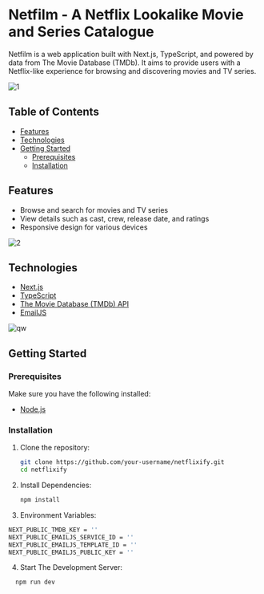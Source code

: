 # Netfilm - A Netflix Lookalike Movie and Series Catalogue

Netfilm is a web application built with Next.js, TypeScript, and powered by data from The Movie Database (TMDb). It aims to provide users with a Netflix-like experience for browsing and discovering movies and TV series.

![1](https://github.com/n2n0n00/netfly_v2/assets/40828429/5bd9c0b0-7b6a-4cba-b24b-9dd7adc9fd4b)


## Table of Contents

- [Features](#features)
- [Technologies](#technologies)
- [Getting Started](#getting-started)
  - [Prerequisites](#prerequisites)
  - [Installation](#installation)

## Features

- Browse and search for movies and TV series
- View details such as cast, crew, release date, and ratings
- Responsive design for various devices

![2](https://github.com/n2n0n00/netfly_v2/assets/40828429/7c0a1a35-973a-4585-9b74-d3abcb9a03ea)


## Technologies

- [Next.js](https://nextjs.org/)
- [TypeScript](https://www.typescriptlang.org/)
- [The Movie Database (TMDb) API](https://www.themoviedb.org/documentation/api)
- [EmailJS](https://www.emailjs.com/)
  
![qw](https://github.com/n2n0n00/netfly_v2/assets/40828429/6b157bd0-57b1-482b-a440-2370e8901416)

## Getting Started

### Prerequisites

Make sure you have the following installed:

- [Node.js](https://nodejs.org/)

### Installation

1. Clone the repository:

   ```bash
   git clone https://github.com/your-username/netflixify.git
   cd netflixify


2. Install Dependencies:

   ```bash
   npm install


3. Environment Variables:

  ```bash
  NEXT_PUBLIC_TMDB_KEY = ''
  NEXT_PUBLIC_EMAILJS_SERVICE_ID = ''
  NEXT_PUBLIC_EMAILJS_TEMPLATE_ID = ''
  NEXT_PUBLIC_EMAILJS_PUBLIC_KEY = ''
```


4. Start The Development Server:

```bash
  npm run dev

